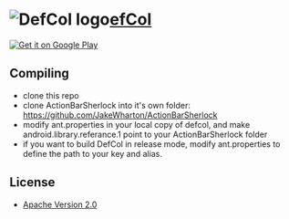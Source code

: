 <img alt="DefCol logo" src="http://dev.wentam.com/static/defcol/images/defcol.png">[efCol](http://dev.wentam.com/?defcol=1)
======

<a href="http://play.google.com/store/apps/details?id=com.wentam.defcol">
	  <img alt="Get it on Google Play" src="http://dev.wentam.com/static/defcol/images/get_it_on_play_logo_large.png"/>
</a>

## Compiling

* clone this repo
* clone ActionBarSherlock into it's own folder: https://github.com/JakeWharton/ActionBarSherlock
* modify ant.properties in your local copy of defcol, and make android.library.referance.1 point to your ActionBarSherlock folder
* if you want to build DefCol in release mode, modify ant.properties to define the path to your key and alias.

## License

* [Apache Version 2.0](http://www.apache.org/licenses/LICENSE-2.0.html)
